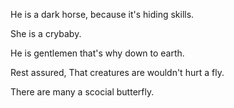 He is a dark horse, because it's hiding skills.

She is a crybaby.

He is gentlemen that's why down to earth.

Rest assured, That creatures are wouldn't hurt a fly.

There are many a scocial butterfly.
